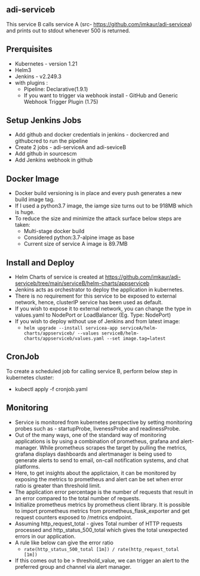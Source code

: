 ## adi-serviceb
This service B calls service A (src- https://github.com/imkaur/adi-servicea) and prints out to stdout whenever 500 is returned.
## Prerquisites
* Kubernetes - version 1.21
* Helm3
* Jenkins - v2.249.3 
 * with plugins : 
   * Pipeline: Declarative(1.9.1) 
   * If you want to trigger via webhook install - GitHub and Generic Webhook Trigger Plugin (1.75)
## Setup Jenkins Jobs
* Add github and docker credentials in jenkins - dockercred and githubcred to run the pipeline
* Create 2 jobs - adi-serviceA and adi-seviceB
* Add github in sourcescm
* Add Jenkins webhook in github
## Docker Image
* Docker build versioning is in place and every push generates a new build image tag.
* If I used a python3.7 image, the iamge size turns out to be 918MB which is huge.
* To reduce the size and minimize the attack surface below steps are taken:
  * Multi-stage docker build
  * Considered python:3.7-alpine image as base
  * Current size of service A image is 89.7MB
## Install and Deploy
* Helm Charts of service is created at https://github.com/imkaur/adi-serviceb/tree/main/serviceB/helm-charts/appserviceb
* Jenkins acts as orchestrator to deploy the application in kubernetes.
* There is no requirement for this service to be exposed to external network, hence, clusterIP service has been used as default.
* If you wish to expose it to external network, you can change the type in values.yaml to NodePort or LoadBalancer (Eg. Type: NodePort)
* If you wish to deploy without use of Jenkins and from latest image:
  * `helm upgrade --install servicea-app serviceA/helm-charts/appserviceb/ --values serviceB/helm-charts/appserviceb/values.yaml --set image.tag=latest`
## CronJob
To create a scheduled job for calling service B, perform below step in kubernetes cluster:
* kubectl apply -f cronjob.yaml
## Monitoring
* Service is monitored from kubernetes perspective by setting monitoring probes such as - startupProbe, livenessProbe and readinessProbe.
* Out of the many ways, one of the standard way of monitoring applications is by using a combination of prometheus, grafana and alert-manager. While prometheus scrapes the target by pulling the metrics, grafana displays dashboards and alertmanager is being used to generate alerts to send to email, on-call notification systems, and chat platforms.
* Here, to get insights about the applictaion, it can be monitored by exposing the metrics to prometheus and alert can be set when error ratio is greater than threshold limit. 
* The application error percentage is the number of requests that result in an error compared to the total number of requests.
* Initialize prometheus metrics by prometheus client library. It is possible to import prometheus metrics from prometheus_flask_exporter and get request counters exposed to /metrics endpoint.
* Assuming http_request_total - gives Total number of HTTP requests processed and http_status_500_total which gives the total unexpected errors in our application.
* A rule like below can give the error ratio
  * `rate(http_status_500_total [1m]) / rate(http_request_total [1m])`
* If this comes out to be > threshold_value, we can trigger an alert to the preferred group and channel via alert manager.
